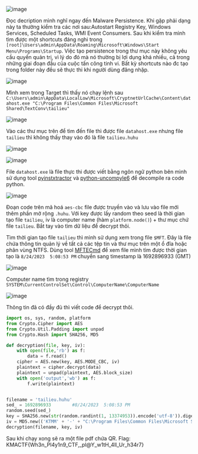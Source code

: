 ![image](https://github.com/HuyThang25/KMACTF-2023/assets/93728466/59096590-e5f9-40df-9cbb-d5dd272c2d57)

Đọc decription mình nghĩ ngay đến Malware Persistence. Khi gặp phải dạng này ta thường kiểm tra các nơi sau:Autostart Registry Key, Windows Services, Scheduled Tasks, WMI Event Consumers. Sau khi kiểm tra mình tìm được một shortcuts đáng nghi trong `[root]\Users\admin\AppData\Roaming\Microsoft\Windows\Start Menu\Programs\Startup`. Việc tạo persistence trong thư mục này không yêu cầu quyền quản trị, vì lý do đó mà nó thường bị lợi dụng khá nhiều, cả trong những giai đoạn đầu của cuộc tấn công tinh vi. Bất kỳ shortcuts nào đc tạo trong folder này đều sẽ thực thi khi người dùng đăng nhặp.

![image](https://github.com/HuyThang25/KMACTF-2023/assets/93728466/bc7c576e-0e91-49ae-8147-1435496b9ade)

Mình xem trong Target thì thấy nó chạy lệnh sau `C:\Users\admin\AppData\LocalLow\Microsoft\CryptnetUrlCache\Content\datahost.exe "C:\Program Files\Common Files\Microsoft Shared\TextConv\tailieu"`

![image](https://github.com/HuyThang25/KMACTF-2023/assets/93728466/633c8979-d9cd-4647-b75a-4eb0839cbace)

Vào các thư mục trên để tìm đến file thì được file `datahost.exe` nhưng file `tailieu` thì không thấy thay vào đó là file `tailieu.huhu`

![image](https://github.com/HuyThang25/KMACTF-2023/assets/93728466/2dd364e6-b4a1-44f4-a886-ef96e53634cf)

![image](https://github.com/HuyThang25/KMACTF-2023/assets/93728466/951f09cb-c1c6-4a9b-b8be-d4710cffb883)

File `datahost.exe` là file thực thi được viết bằng ngôn ngữ python bên mình sử dụng tool [pyinstxtractor](https://github.com/extremecoders-re/pyinstxtractor) và [python-uncompyle6](https://github.com/rocky/python-uncompyle6) để decompile ra code python.

![image](https://github.com/HuyThang25/KMACTF-2023/assets/93728466/4b9b004d-71c7-4379-944c-fe954e33d54d)

Đoạn code trên mã hoá `aes-cbc` file được truyền vào và lưu vào file mới thêm phần mở rộng `.huhu`. Với key được lấy random theo seed là thời gian tạo file `tailieu`, iv là computer name (hàm `platform.node()`) + thư mục chứ file `tailieu`. Bắt tay vào tìm dữ liệu để decrypt thôi.

Tìm thời gian tạo file `tailieu` thì mình sử dụng xem trong file `$MFT`. Đây là file chứa thông tin quản lý về tất cả các tệp tin và thư mục trên một ổ đĩa hoặc phân vùng NTFS. Dùng tool [MFTECmd](https://www.sans.org/tools/mftecmd/) để xem file mình tìm được thời gian tạo là `8/24/2023  5:08:53 PM` chuyển sang timestamp là 1692896933 (GMT)

![image](https://github.com/HuyThang25/KMACTF-2023/assets/93728466/c52bc589-62e6-4733-8a28-2cb4f6ebab34)

Computer name tìm trong registry `SYSTEM\CurrentControlSet\Control\ComputerName\ComputerName`

![image](https://github.com/HuyThang25/KMACTF-2023/assets/93728466/69f475ca-4a1b-4f0c-bc44-307976267780)

Thông tin đã có đầy đủ thì viết code để decrypt thôi.

```py
import os, sys, random, platform
from Crypto.Cipher import AES
from Crypto.Util.Padding import unpad
from Crypto.Hash import SHA256, MD5

def decryption(file, key, iv):
    with open(file,'rb') as f:
        data = f.read()
    cipher = AES.new(key, AES.MODE_CBC, iv)
    plaintext = cipher.decrypt(data)
    plaintext = unpad(plaintext, AES.block_size)
    with open('output','wb') as f:
        f.write(plaintext)


filename = 'tailieu.huhu'
sed_ = 1692896933        #8/24/2023  5:08:53 PM
random.seed(sed_)
key = SHA256.new(str(random.randint(1, 13374953)).encode('utf-8')).digest()
iv = MD5.new(('KTMM' + '-' + "C:\Program Files\Common Files\Microsoft Shared\TextConv").encode('utf8')).digest()
decryption(filename, key, iv)
```

Sau khi chạy xong sẽ ra một file pdf chứa QR. Flag: KMACTF{Wh3n_Pl4y1n9_CTF,_pl@Y_w1tH_4ll_Ur_h34r7}
